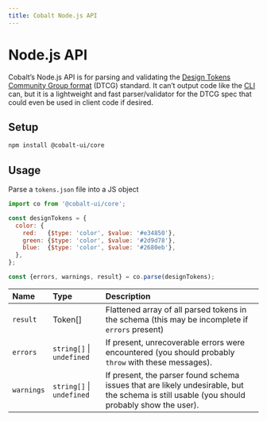 ```yaml
---
title: Cobalt Node.js API
---
```


# Node.js API

Cobalt’s Node.js API is for parsing and validating the [Design Tokens Community Group format](https://designtokens.org) (DTCG) standard. It can’t output code like the [CLI](/guides/cli) can, but it is a lightweight and fast parser/validator for the DTCG spec that could even be used in client code if desired.

## Setup

```sh
npm install @cobalt-ui/core
```

## Usage

Parse a `tokens.json` file into a JS object

<!-- prettier-ignore -->
```js
import co from '@cobalt-ui/core';

const designTokens = {
  color: {
    red:   {$type: 'color', $value: '#e34850'},
    green: {$type: 'color', $value: '#2d9d78'},
    blue:  {$type: 'color', $value: '#2680eb'},
  },
};

const {errors, warnings, result} = co.parse(designTokens);
```

| Name       | Type                      | Description                                                                                                                                 |
| :--------- | :------------------------ | :------------------------------------------------------------------------------------------------------------------------------------------ |
| `result`   | Token[]                   | Flattened array of all parsed tokens in the schema (this may be incomplete if `errors` present)                                             |
| `errors`   | `string[]` \| `undefined` | If present, unrecoverable errors were encountered (you should probably `throw` with these messages).                                        |
| `warnings` | `string[]` \| `undefined` | If present, the parser found schema issues that are likely undesirable, but the schema is still usable (you should probably show the user). |
